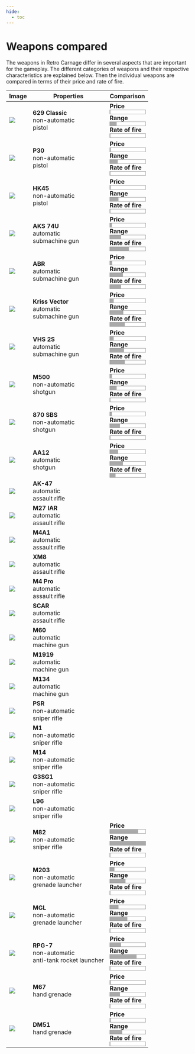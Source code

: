 ```yaml
---
hide:
  - toc
---
```


# Weapons compared

The weapons in Retro Carnage differ in several aspects that are important for the gameplay. The different categories of weapons and their respective characteristics are explained below. Then the individual weapons are compared in terms of their price and rate of fire.

<style>
    span.weapon-name {
        font-weight: bold;
    }
    div.comp-label {
        font-weight: bold;
    }
    div.comp-value {
        border-color: #999999;
        border-style: solid;
        border-width: 1px;
        height: 10px;
        width: 100%
    }
</style>

<table>
    <thead>
        <tr>
            <th>Image</th>
            <th>Properties</th>
            <th>Comparison</th>
        </tr>
    </thead>
    <tbody>
        <tr>
            <td><img src="/en/media/development/weapon-45.png"></img></td>
            <td>
                <span class="weapon-name">629 Classic</span><br />
                <span class="weapon-type">non-automatic</span><br />
                <span class="weapon-category">pistol</span>
            </td>
            <td>
                <div class="price-box">
                    <div class="comp-label">Price</div>
                    <div 
                        class="comp-value" 
                        style="background: linear-gradient(to right, darkgrey 0.8%, white 0.8%);" 
                        title="200" 
                    />
                </div>
                <div class="range-box">
                    <div class="comp-label">Range</div>
                    <div 
                        class="comp-value" 
                        style="background: linear-gradient(to right, darkgrey 18.75%, white 18.75%);"
                        title="300"
                    />
                </div>
                <div class="rate-of-fire-box">
                    <div class="comp-label">Rate of fire</div>
                    <div 
                        class="comp-value" 
                        style="background: linear-gradient(to right, darkgrey 1%, white 1%);"
                        title="Rate of fire depends on speed of user input"
                    />
                </div>
            </td>
        </tr>
        <tr>
            <td><img src="/en/media/development/weapon-46.png"></img></td>
            <td>
                <span class="weapon-name">P30</span><br />
                <span class="weapon-type">non-automatic</span><br />
                <span class="weapon-category">pistol</span>            
            </td>
            <td>
                <div class="price-box">
                    <div class="comp-label">Price</div>
                    <div 
                        class="comp-value" 
                        style="background: linear-gradient(to right, darkgrey 1.6%, white 1.6%);" 
                        title="400"
                    />
                </div>
                <div class="range-box">
                    <div class="comp-label">Range</div>
                    <div 
                        class="comp-value" 
                        style="background: linear-gradient(to right, darkgrey 21.875%, white 21.875%);"
                        title="350"
                    />
                </div>
                <div class="rate-of-fire-box">
                    <div class="comp-label">Rate of fire</div>
                    <div 
                        class="comp-value" 
                        style="background: linear-gradient(to right, darkgrey 1%, white 1%);"
                        title="Rate of fire depends on speed of user input"
                    />
                </div>
            </td>
        </tr>
        <tr>
            <td><img src="/en/media/development/weapon-08.png"></img></td>
            <td>
                <span class="weapon-name">HK45</span><br />
                <span class="weapon-type">non-automatic</span><br />
                <span class="weapon-category">pistol</span>
            </td>
            <td>
                <div class="price-box">
                    <div class="comp-label">Price</div>
                    <div 
                        class="comp-value" 
                        style="background: linear-gradient(to right, darkgrey 2.4%, white 2.4%);" 
                        title="600"
                    />
                </div>
                <div class="range-box">
                    <div class="comp-label">Range</div>
                    <div 
                        class="comp-value" 
                        style="background: linear-gradient(to right, darkgrey 23.75%, white 23.75%);"
                        title="380"
                    />
                </div>
                <div class="rate-of-fire-box">
                    <div class="comp-label">Rate of fire</div>
                    <div 
                        class="comp-value" 
                        style="background: linear-gradient(to right, darkgrey 1%, white 1%);"
                        title="Rate of fire depends on speed of user input"
                    />
                </div>
            </td>
        </tr>
        <tr>
            <td><img src="/en/media/development/weapon-16.png"></img></td>
            <td>
                <span class="weapon-name">AKS 74U</span><br />
                <span class="weapon-type">automatic</span><br />
                <span class="weapon-category">submachine gun</span>
            </td>
            <td>
                <div class="price-box">
                    <div class="comp-label">Price</div>
                    <div 
                        class="comp-value" 
                        style="background: linear-gradient(to right, darkgrey 5.6%, white 5.6%);" 
                        title="1400"
                    />
                </div>
                <div class="range-box">
                    <div class="comp-label">Range</div>
                    <div 
                        class="comp-value" 
                        style="background: linear-gradient(to right, darkgrey 31.25%, white 31.25%);"
                        title="380"
                    />
                </div>
                <div class="rate-of-fire-box">
                    <div class="comp-label">Rate of fire</div>
                    <div 
                        class="comp-value" 
                        style="background: linear-gradient(to right, darkgrey 52.63%, white 52.63%);"
                        title="10 bullets / second"
                    />
                </div>
            </td>
        </tr>
        <tr>
            <td><img src="/en/media/development/weapon-11.png"></img></td>
            <td>
                <span class="weapon-name">ABR</span><br />
                <span class="weapon-type">automatic</span><br />
                <span class="weapon-category">submachine gun</span>
            </td>
            <td>
                <div class="price-box">
                    <div class="comp-label">Price</div>
                    <div 
                        class="comp-value" 
                        style="background: linear-gradient(to right, darkgrey 6%, white 6%);" 
                        title="1500"
                    />
                </div>
                <div class="range-box">
                    <div class="comp-label">Range</div>
                    <div 
                        class="comp-value" 
                        style="background: linear-gradient(to right, darkgrey 36.25%, white 36.25%);"
                        title="580"
                    />
                </div>
                <div class="rate-of-fire-box">
                    <div class="comp-label">Rate of fire</div>
                    <div 
                        class="comp-value" 
                        style="background: linear-gradient(to right, darkgrey 31.58%, white 31.58%);"
                        title="7.14 bullets / second"
                    />
                </div>
            </td>
        </tr>
        <tr>
            <td><img src="/en/media/development/weapon-21.png"></img></td>
            <td>
                <span class="weapon-name">Kriss Vector</span><br />
                <span class="weapon-type">automatic</span><br />
                <span class="weapon-category">submachine gun</span>
            </td>
            <td>
                <div class="price-box">
                    <div class="comp-label">Price</div>
                    <div 
                        class="comp-value" 
                        style="background: linear-gradient(to right, darkgrey 10%, white 10%);" 
                        title="2500"
                    />
                </div>
                <div class="range-box">
                    <div class="comp-label">Range</div>
                    <div 
                        class="comp-value" 
                        style="background: linear-gradient(to right, darkgrey 37.5%, white 37.5%);"
                        title="600"
                    />
                </div>
                <div class="rate-of-fire-box">
                    <div class="comp-label">Rate of fire</div>
                    <div 
                        class="comp-value" 
                        style="background: linear-gradient(to right, darkgrey 42.1%, white 42.1%);"
                        title="8.33 bullets / second"
                    />
                </div>
            </td>
        </tr>
        <tr>
            <td><img src="/en/media/development/weapon-34.png"></img></td>
            <td>
                <span class="weapon-name">VHS 2S</span><br />
                <span class="weapon-type">automatic</span><br />
                <span class="weapon-category">submachine gun</span>
            </td>
            <td>
                <div class="price-box">
                    <div class="comp-label">Price</div>
                    <div 
                        class="comp-value" 
                        style="background: linear-gradient(to right, darkgrey 10%, white 10%);" 
                        title="2500"
                    />
                </div>
                <div class="range-box">
                    <div class="comp-label">Range</div>
                    <div 
                        class="comp-value" 
                        style="background: linear-gradient(to right, darkgrey 39.375%, white 39.375%);"
                        title="630"
                    />
                </div>
                <div class="rate-of-fire-box">
                    <div class="comp-label">Rate of fire</div>
                    <div 
                        class="comp-value" 
                        style="background: linear-gradient(to right, darkgrey 42.1%, white 42.1%);"
                        title="8.33 bullets / second"
                    />
                </div>
            </td>
        </tr>
        <tr>
            <td><img src="/en/media/development/weapon-07.png"></img></td>
            <td>
                <span class="weapon-name">M500</span><br />
                <span class="weapon-type">non-automatic</span><br />
                <span class="weapon-category">shotgun</span>
            </td>
            <td>
                <div class="price-box">
                    <div class="comp-label">Price</div>
                    <div 
                        class="comp-value" 
                        style="background: linear-gradient(to right, darkgrey 4.8%, white 4.8%);" 
                        title="1200"
                    />
                </div>
                <div class="range-box">
                    <div class="comp-label">Range</div>
                    <div 
                        class="comp-value" 
                        style="background: linear-gradient(to right, darkgrey 18.75%, white 18.75%);"
                        title="300"
                    />
                </div>
                <div class="rate-of-fire-box">
                    <div class="comp-label">Rate of fire</div>
                    <div 
                        class="comp-value" 
                        style="background: linear-gradient(to right, darkgrey 1%, white 1%);"
                        title="Rate of fire depends on speed of user input"
                    />
                </div>
            </td>
        </tr>
        <tr>
            <td><img src="/en/media/development/weapon-40.png"></img></td>
            <td>
                <span class="weapon-name">870 SBS</span><br />
                <span class="weapon-type">non-automatic</span><br />
                <span class="weapon-category">shotgun</span>
            </td>
            <td>
                <div class="price-box">
                    <div class="comp-label">Price</div>
                    <div 
                        class="comp-value" 
                        style="background: linear-gradient(to right, darkgrey 5.4%, white 5.4%);" 
                        title="1350"
                    />
                </div>
                <div class="range-box">
                    <div class="comp-label">Range</div>
                    <div 
                        class="comp-value" 
                        style="background: linear-gradient(to right, darkgrey 28.125%, white 28.125%);"
                        title="450"
                    />
                </div>
                <div class="rate-of-fire-box">
                    <div class="comp-label">Rate of fire</div>
                    <div 
                        class="comp-value" 
                        style="background: linear-gradient(to right, darkgrey 1%, white 1%);"
                        title="Rate of fire depends on speed of user input"
                    />
                </div>
            </td>
        </tr>
        <tr>
            <td><img src="/en/media/development/weapon-51.png"></img></td>
            <td>
                <span class="weapon-name">AA12</span><br />
                <span class="weapon-type">automatic</span><br />
                <span class="weapon-category">shotgun</span>
            </td>
            <td>
                <div class="price-box">
                    <div class="comp-label">Price</div>
                    <div 
                        class="comp-value" 
                        style="background: linear-gradient(to right, darkgrey 22.4%, white 22.4%);" 
                        title="5600"
                    />
                </div>
                <div class="range-box">
                    <div class="comp-label">Range</div>
                    <div 
                        class="comp-value" 
                        style="background: linear-gradient(to right, darkgrey 36.25%, white 36.25%);"
                        title="580"
                    />
                </div>
                <div class="rate-of-fire-box">
                    <div class="comp-label">Rate of fire</div>
                    <div 
                        class="comp-value" 
                        style="background: linear-gradient(to right, darkgrey 15.8%, white 15.8%);"
                        title="5.88 bullets / second"
                    />
                </div>
            </td>
        </tr>
        <tr>
            <td><img src="/en/media/development/weapon-18.png"></img></td>
            <td>
                <span class="weapon-name">AK-47</span><br />
                <span class="weapon-type">automatic</span><br />
                <span class="weapon-category">assault rifle</span>
            </td>
            <td></td>
        </tr>
        <tr>
            <td><img src="/en/media/development/weapon-02.png"></img></td>
            <td>
                <span class="weapon-name">M27 IAR</span><br />
                <span class="weapon-type">automatic</span><br />
                <span class="weapon-category">assault rifle</span>
            </td>
            <td></td>
        </tr>
        <tr>
            <td><img src="/en/media/development/weapon-22.png"></img></td>
            <td>
                <span class="weapon-name">M4A1</span><br />
                <span class="weapon-type">automatic</span><br />
                <span class="weapon-category">assault rifle</span>
            </td>
            <td></td>
        </tr>
        <tr>
            <td><img src="/en/media/development/weapon-04.png"></img></td>
            <td>
                <span class="weapon-name">XM8</span><br />
                <span class="weapon-type">automatic</span><br />
                <span class="weapon-category">assault rifle</span>
            </td>
            <td></td>
        </tr>
        <tr>
            <td><img src="/en/media/development/weapon-35.png"></img></td>
            <td>
                <span class="weapon-name">M4 Pro</span><br />
                <span class="weapon-type">automatic</span><br />
                <span class="weapon-category">assault rifle</span>
            </td>
            <td></td>
        </tr>
        <tr>
            <td><img src="/en/media/development/weapon-42.png"></img></td>
            <td>
                <span class="weapon-name">SCAR</span><br />
                <span class="weapon-type">automatic</span><br />
                <span class="weapon-category">assault rifle</span>
            </td>
            <td></td>
        </tr>
        <tr>
            <td><img src="/en/media/development/weapon-52.png"></img></td>
            <td>
                <span class="weapon-name">M60</span><br />
                <span class="weapon-type">automatic</span><br />
                <span class="weapon-category">machine gun</span>
            </td>
            <td></td>
        </tr>
        <tr>
            <td><img src="/en/media/development/weapon-19.png"></img></td>
            <td>
                <span class="weapon-name">M1919</span><br />
                <span class="weapon-type">automatic</span><br />
                <span class="weapon-category">machine gun</span>
            </td>
            <td></td>
        </tr>
        <tr>
            <td><img src="/en/media/development/weapon-01.png"></img></td>
            <td>
                <span class="weapon-name">M134</span><br />
                <span class="weapon-type">automatic</span><br />
                <span class="weapon-category">machine gun</span>
            </td>
            <td></td>
        </tr>
        <tr>
            <td><img src="/en/media/development/weapon-14.png"></img></td>
            <td>
                <span class="weapon-name">PSR</span><br />
                <span class="weapon-type">non-automatic</span><br />
                <span class="weapon-category">sniper rifle</span>
            </td>
            <td></td>
        </tr>
        <tr>
            <td><img src="/en/media/development/weapon-29.png"></img></td>
            <td>
                <span class="weapon-name">M1</span><br />
                <span class="weapon-type">non-automatic</span><br />
                <span class="weapon-category">sniper rifle</span>
            </td>
            <td></td>
        </tr>
        <tr>
            <td><img src="/en/media/development/weapon-54.png"></img></td>
            <td>
                <span class="weapon-name">M14</span><br />
                <span class="weapon-type">non-automatic</span><br />
                <span class="weapon-category">sniper rifle</span>
            </td>
            <td></td>
        </tr>
        <tr>
            <td><img src="/en/media/development/weapon-33.png"></img></td>
            <td>
                <span class="weapon-name">G3SG1</span><br />
                <span class="weapon-type">non-automatic</span><br />
                <span class="weapon-category">sniper rifle</span>
            </td>
            <td></td>
        </tr>
        <tr>
            <td><img src="/en/media/development/weapon-05.png"></img></td>
            <td>
                <span class="weapon-name">L96</span><br />
                <span class="weapon-type">non-automatic</span><br />
                <span class="weapon-category">sniper rifle</span>
            </td>
            <td></td>
        </tr>
        <tr>
            <td><img src="/en/media/development/weapon-06.png"></img></td>
            <td>
                <span class="weapon-name">M82</span><br />
                <span class="weapon-type">non-automatic</span><br />
                <span class="weapon-category">sniper rifle</span>
            </td>
            <td>
                <div class="price-box">
                    <div class="comp-label">Price</div>
                    <div 
                        class="comp-value" 
                        style="background: linear-gradient(to right, darkgrey 79.2%, white 79.2%);" 
                        title="19800"
                    />
                </div>
                <div class="range-box">
                    <div class="comp-label">Range</div>
                    <div 
                        class="comp-value" 
                        style="background: linear-gradient(to right, darkgrey 100%, white 100%);"
                        title="1600"
                    />
                </div>
                <div class="rate-of-fire-box">
                    <div class="comp-label">Rate of fire</div>
                    <div 
                        class="comp-value" 
                        style="background: linear-gradient(to right, darkgrey 1%, white 1%);"
                        title="Rate of fire depends on speed of user input"
                    />
                </div>
            </td>
        </tr>
        <tr>
            <td><img src="/en/media/development/weapon-24.png"></img></td>
            <td>
                <span class="weapon-name">M203</span><br />
                <span class="weapon-type">non-automatic</span><br />
                <span class="weapon-category">grenade launcher</span>
            </td>
            <td>
                <div class="price-box">
                    <div class="comp-label">Price</div>
                    <div 
                        class="comp-value" 
                        style="background: linear-gradient(to right, darkgrey 12.8%, white 12.8%);" 
                        title="3200"
                    />
                </div>
                <div class="range-box">
                    <div class="comp-label">Range</div>
                    <div 
                        class="comp-value" 
                        style="background: linear-gradient(to right, darkgrey 43.75%, white 43.75%);"
                        title="700"
                    />
                </div>
                <div class="rate-of-fire-box">
                    <div class="comp-label">Rate of fire</div>
                    <div 
                        class="comp-value" 
                        style="background: linear-gradient(to right, darkgrey 1%, white 1%);"
                        title="Rate of fire depends on speed of user input"
                    />
                </div>
            </td>
        </tr>
        <tr>
            <td><img src="/en/media/development/weapon-47.png"></img></td>
            <td>
                <span class="weapon-name">MGL</span><br />
                <span class="weapon-type">non-automatic</span><br />
                <span class="weapon-category">grenade launcher</span>
            </td>
            <td>
                <div class="price-box">
                    <div class="comp-label">Price</div>
                    <div 
                        class="comp-value" 
                        style="background: linear-gradient(to right, darkgrey 24%, white 24%);" 
                        title="6000"
                    />
                </div>
                <div class="range-box">
                    <div class="comp-label">Range</div>
                    <div 
                        class="comp-value" 
                        style="background: linear-gradient(to right, darkgrey 48.75%, white 48.75%);"
                        title="780"
                    />
                </div>
                <div class="rate-of-fire-box">
                    <div class="comp-label">Rate of fire</div>
                    <div 
                        class="comp-value" 
                        style="background: linear-gradient(to right, darkgrey 1%, white 1%);"
                        title="Rate of fire depends on speed of user input"
                    />
                </div>
            </td>
        </tr>
        <tr>
            <td><img src="/en/media/development/weapon-10.png"></img></td>
            <td>
                <span class="weapon-name">RPG-7</span><br />
                <span class="weapon-type">non-automatic</span><br />
                <span class="weapon-category">anti-tank rocket launcher</span>
            </td>
            <td>
                <div class="price-box">
                    <div class="comp-label">Price</div>
                    <div 
                        class="comp-value" 
                        style="background: linear-gradient(to right, darkgrey 31.2%, white 31.2%);" 
                        title="7800"
                    />
                </div>
                <div class="range-box">
                    <div class="comp-label">Range</div>
                    <div 
                        class="comp-value" 
                        style="background: linear-gradient(to right, darkgrey 75%, white 75%);"
                        title="1200"
                    />
                </div>
                <div class="rate-of-fire-box">
                    <div class="comp-label">Rate of fire</div>
                    <div 
                        class="comp-value" 
                        style="background: linear-gradient(to right, darkgrey 1%, white 1%);"
                        title="Rate of fire depends on speed of user input"
                    />
                </div>
            </td>
        </tr>
        <tr>
            <td><img src="/en/media/development/weapon-43.png"></img></td>
            <td>
                <span class="weapon-name">M67</span><br />
                <span class="weapon-category">hand grenade</span>
            </td>
            <td>
                <div class="price-box">
                    <div class="comp-label">Price</div>
                    <div 
                        class="comp-value" 
                        style="background: linear-gradient(to right, darkgrey 2%, white 2%);" 
                        title="500"
                    />
                </div>
                <div class="range-box">
                    <div class="comp-label">Range</div>
                    <div 
                        class="comp-value" 
                        style="background: linear-gradient(to right, darkgrey 28.125%, white 28.125%);"
                        title="450"
                    />
                </div>
                <div class="rate-of-fire-box">
                    <div class="comp-label">Rate of fire</div>
                    <div 
                        class="comp-value" 
                        style="background: linear-gradient(to right, darkgrey 1%, white 1%);"
                        title="Rate of fire depends on speed of user input"
                    />
                </div>
            </td>
        </tr>
        <tr>
            <td><img src="/en/media/development/weapon-44.png"></img></td>
            <td>
                <span class="weapon-name">DM51</span><br />
                <span class="weapon-category">hand grenade</span>
            </td>
            <td>
                <div class="price-box">
                    <div class="comp-label">Price</div>
                    <div 
                        class="comp-value" 
                        style="background: linear-gradient(to right, darkgrey 2.4%, white 2.4%);" 
                        title="600"
                    />
                </div>
                <div class="range-box">
                    <div class="comp-label">Range</div>
                    <div 
                        class="comp-value" 
                        style="background: linear-gradient(to right, darkgrey 34.375%, white 34.375%);"
                        title="550"
                    />
                </div>
                <div class="rate-of-fire-box">
                    <div class="comp-label">Rate of fire</div>
                    <div 
                        class="comp-value" 
                        style="background: linear-gradient(to right, darkgrey 1%, white 1%);"
                        title="Rate of fire depends on speed of user input"
                    />
                </div>
            </td>
        </tr>
    </tbody>
</table>